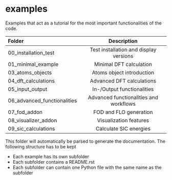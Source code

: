 # examples

Examples that act as a tutorial for the most important functionalities of the code.

| Folder | Description |
| :- | :-: |
| 00_installation_test | Test installation and display versions |
| 01_minimal_example | Minimal DFT calculation |
| 03_atoms_objects | Atoms object introduction |
| 04_dft_calculations | Advanced DFT calculations |
| 05_input_output | In-/Output functionalities |
| 06_advanced_functionalities | Advanced functionalities and workflows |
| 07_fod_addon | FOD and FLO generation |
| 08_visualizer_addon | Visualization features |
| 09_sic_calculations | Calculate SIC energies |

This folder will automatically be parsed to generate the documentation.
The following structure has to be kept
* Each example has its own subfolder
* Each subfolder contains a README.rst
* Each subfolder can contain one Python file with the same name as the subfolder
